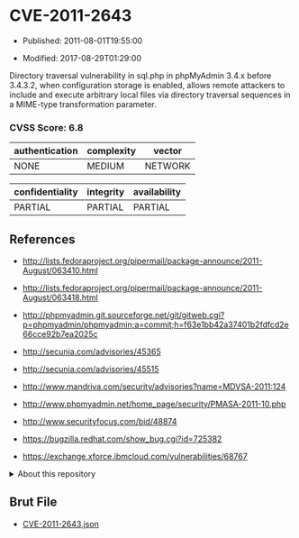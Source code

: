# CVE-2011-2643

- Published: 2011-08-01T19:55:00

- Modified: 2017-08-29T01:29:00

Directory traversal vulnerability in sql.php in phpMyAdmin 3.4.x before 3.4.3.2, when configuration storage is enabled, allows remote attackers to include and execute arbitrary local files via directory traversal sequences in a MIME-type transformation parameter.

### CVSS Score: **6.8**

| authentication | complexity | vector |
| --- | --- | --- |
| NONE | MEDIUM | NETWORK |

| confidentiality | integrity | availability |
| --- | --- | --- |
| PARTIAL | PARTIAL | PARTIAL |

## References

* http://lists.fedoraproject.org/pipermail/package-announce/2011-August/063410.html

* http://lists.fedoraproject.org/pipermail/package-announce/2011-August/063418.html

* http://phpmyadmin.git.sourceforge.net/git/gitweb.cgi?p=phpmyadmin/phpmyadmin;a=commit;h=f63e1bb42a37401b2fdfcd2e66cce92b7ea2025c

* http://secunia.com/advisories/45365

* http://secunia.com/advisories/45515

* http://www.mandriva.com/security/advisories?name=MDVSA-2011:124

* http://www.phpmyadmin.net/home_page/security/PMASA-2011-10.php

* http://www.securityfocus.com/bid/48874

* https://bugzilla.redhat.com/show_bug.cgi?id=725382

* https://exchange.xforce.ibmcloud.com/vulnerabilities/68767

<details>
<summary>About this repository</summary> 

  This repository is part of the project [Live Hack CVE](https://github.com/Live-Hack-CVE). Main website can be found [www.live-hack.org](https://www.live-hack.org) 
  
  Made by [Sn0wAlice](https://github.com/Sn0wAlice) for the people that care about security and need to have a feed of the latest CVEs. Hope you enjoy it, don't forget to star the repo and follow me on [Twitter](https://twitter.com/Sn0wAlice) and [Github](https://github.com/Sn0wAlice). And that is my [personnal website](https://www.alice-snow.me/)

  - [Home Page](https://github.com/Live-Hack-CVE)
  - [Framework](https://github.com/Live-Hack-CVE/cve-framework)
  - [CVE database](https://github.com/Live-Hack-CVE/full_database)
  - [Changelog](https://github.com/Live-Hack-CVE/Changelog)
</details>

## Brut File

* [CVE-2011-2643.json](https://raw.githubusercontent.com/Live-Hack-CVE/full_database/main/cves/2011/CVE-2011-2643.json)

